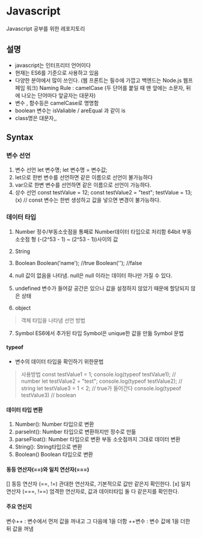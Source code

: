 # Javascript
Javascript 공부를 위한 레포지토리

## 설명
- javascript는 인터프리터 언어이다
- 현재는 ES6를 기준으로 사용하고 있음
- 다양한 분야에서 많이 쓰인다. (웹 프론트는 필수에 가깝고 백엔드는 Node.js 웹프페임 워크)
Naming Rule : camelCase (두 단어를 붙일 때 맨 앞에는 소문자, 뒤에 나오는 단어마다 앞글자는 대문자)
- 변수 , 함수등은 camelCase로 명명함
- boolean 변수는 isValiable / areEqual 과 같이 is 
- class명은 대문자,, 
## Syntax    
### 변수 선언
1. 변수 선언
  let 변수명;
  let 변수명 = 변수값;
  1. let으로 한번 변수를 선언하면 같은 이름으로 선언이 불가능하다
  2. var으로 한변 변수를 선언하면 같은 이름으로 선언이 가능하다.
2. 상수 선언
  const testValue = 12;
  const testValue2 = "test";
  testValue = 13; (x) // const 변수는 한번 생성하고 값을 넣으면 변경이 불가능하다.
### 데이터 타입 
1. Number 
  정수/부동소숫점을 통째로 Number데이터 타입으로 처리함 
  64bit 부동소숫점 형 (-(2^53 - 1) ~ (2^53 - 1))사이의 값
2. String
3. Boolean
  Boolean('name'); //true
  Boolean(''); //false
4. null
값이 없음을 나타냄. null은 null 이라는 데이터 하나만 가질 수 있다.
5. undefined
변수가 들어갈 공간은 있으나 값을 설정하지 않았기 때문에 할당되지 않은 상태

6. object
> 객체 타입을 나타냄 
선언 방법

7. Symbol
ES6에서 추가된 타입
Symbol은 unique한 값을 만듦
Symbol 문법
  
#### typeof 
- 변수의 데이터 타입을 확인하기 위한문법
> 사용방법
  const testValue1 = 1; 
  console.log(typeof testValue1); // number
  let testValue2 = "test";
  console.log(typeof testValue2); // string
  let testValue3 = 1 < 2; // true가 들어간다
  console.log(typeof testValue3) // boolean

#### 데이터 타입 변환
1. Number(): Number 타입으로 변환
2. parseInt(): Number 타입으로 변환하지만 정수로 만듦
3. parseFloat(): Number 타입으로 변환 부동 소숫점까지 그대로 데이터 변환
4. String(): String타입으로 변환
5. Boolean() Boolean 타입으로 변환

#### 동등 연산자(==)와 일치 연산자(===)
[] 동등 연산자 (==, !=) 관대한 연산자로, 기본적으로 값만 같은지 확인한다.
[x] 일치 연산자 (===, !==) 엄격한 연산자로, 값과 데이터타입 둘 다 같은지를 확인한다.

#### 주요 연신지
  변수++ : 변수에서 먼저 값을 꺼내고 그 다음에 1을 더함
  ++변수 : 변수 값에 1을 더한 뒤 값을 꺼냄
